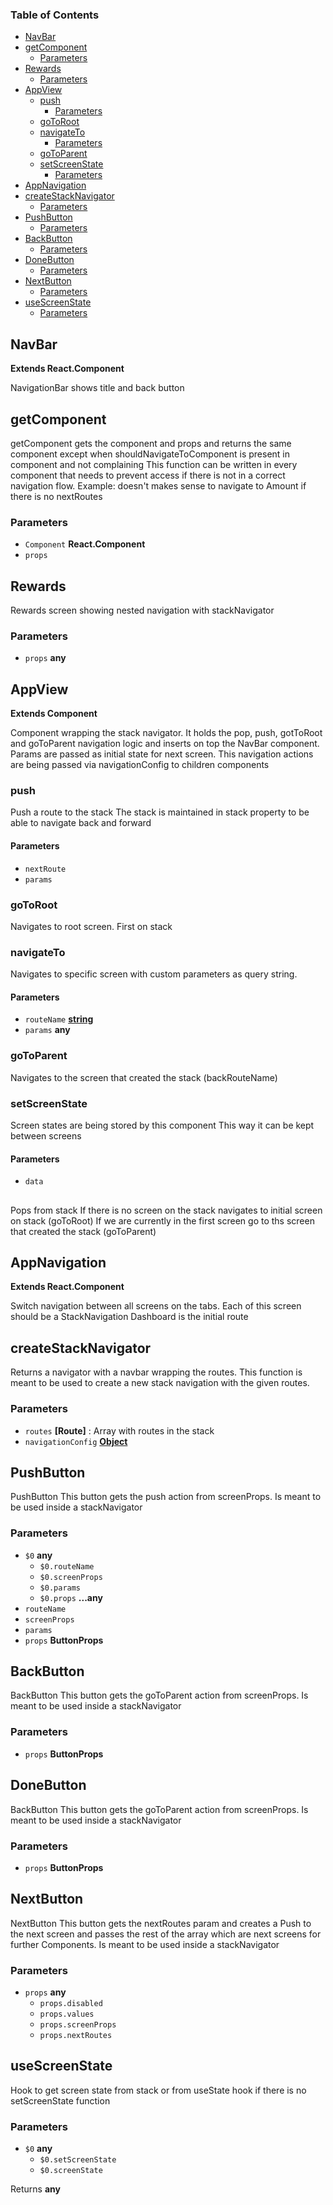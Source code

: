 <!-- Generated by documentation.js. Update this documentation by updating the source code. -->

### Table of Contents

-   [NavBar][1]
-   [getComponent][2]
    -   [Parameters][3]
-   [Rewards][4]
    -   [Parameters][5]
-   [AppView][6]
    -   [push][7]
        -   [Parameters][8]
    -   [goToRoot][9]
    -   [navigateTo][10]
        -   [Parameters][11]
    -   [goToParent][12]
    -   [setScreenState][13]
        -   [Parameters][14]
-   [AppNavigation][15]
-   [createStackNavigator][16]
    -   [Parameters][17]
-   [PushButton][18]
    -   [Parameters][19]
-   [BackButton][20]
    -   [Parameters][21]
-   [DoneButton][22]
    -   [Parameters][23]
-   [NextButton][24]
    -   [Parameters][25]
-   [useScreenState][26]
    -   [Parameters][27]

## NavBar

**Extends React.Component**

NavigationBar shows title and back button

## getComponent

getComponent gets the component and props and returns the same component except when
shouldNavigateToComponent is present in component and not complaining
This function can be written in every component that needs to prevent access
if there is not in a correct navigation flow.
Example: doesn't makes sense to navigate to Amount if there is no nextRoutes

### Parameters

-   `Component` **React.Component** 
-   `props`  

## Rewards

Rewards screen showing nested navigation with stackNavigator

### Parameters

-   `props` **any** 

## AppView

**Extends Component**

Component wrapping the stack navigator.
It holds the pop, push, gotToRoot and goToParent navigation logic and inserts on top the NavBar component.
Params are passed as initial state for next screen.
This navigation actions are being passed via navigationConfig to children components

### push

Push a route to the stack
The stack is maintained in stack property to be able to navigate back and forward

#### Parameters

-   `nextRoute`  
-   `params`  

### goToRoot

Navigates to root screen. First on stack

### navigateTo

Navigates to specific screen with custom parameters as query string.

#### Parameters

-   `routeName` **[string][28]** 
-   `params` **any** 

### goToParent

Navigates to the screen that created the stack (backRouteName)

### setScreenState

Screen states are being stored by this component
This way it can be kept between screens

#### Parameters

-   `data`  

## 

Pops from stack
If there is no screen on the stack navigates to initial screen on stack (goToRoot)
If we are currently in the first screen go to ths screen that created the stack (goToParent)

## AppNavigation

**Extends React.Component**

Switch navigation between all screens on the tabs. Each of this screen should be a StackNavigation
Dashboard is the initial route

## createStackNavigator

Returns a navigator with a navbar wrapping the routes.
This function is meant to be used to create a new stack navigation with the given routes.

### Parameters

-   `routes` **\[Route]** : Array with routes in the stack
-   `navigationConfig` **[Object][29]** 

## PushButton

PushButton
This button gets the push action from screenProps. Is meant to be used inside a stackNavigator

### Parameters

-   `$0` **any** 
    -   `$0.routeName`  
    -   `$0.screenProps`  
    -   `$0.params`  
    -   `$0.props` **...any** 
-   `routeName`  
-   `screenProps`  
-   `params`  
-   `props` **ButtonProps** 

## BackButton

BackButton
This button gets the goToParent action from screenProps. Is meant to be used inside a stackNavigator

### Parameters

-   `props` **ButtonProps** 

## DoneButton

BackButton
This button gets the goToParent action from screenProps. Is meant to be used inside a stackNavigator

### Parameters

-   `props` **ButtonProps** 

## NextButton

NextButton
This button gets the nextRoutes param and creates a Push to the next screen and passes the rest of the array which are
next screens for further Components. Is meant to be used inside a stackNavigator

### Parameters

-   `props` **any** 
    -   `props.disabled`  
    -   `props.values`  
    -   `props.screenProps`  
    -   `props.nextRoutes`  

## useScreenState

Hook to get screen state from stack or from useState hook if there is no setScreenState function

### Parameters

-   `$0` **any** 
    -   `$0.setScreenState`  
    -   `$0.screenState`  

Returns **any** 

[1]: #navbar

[2]: #getcomponent

[3]: #parameters

[4]: #rewards

[5]: #parameters-1

[6]: #appview

[7]: #push

[8]: #parameters-2

[9]: #gotoroot

[10]: #navigateto

[11]: #parameters-3

[12]: #gotoparent

[13]: #setscreenstate

[14]: #parameters-4

[15]: #appnavigation

[16]: #createstacknavigator

[17]: #parameters-5

[18]: #pushbutton

[19]: #parameters-6

[20]: #backbutton

[21]: #parameters-7

[22]: #donebutton

[23]: #parameters-8

[24]: #nextbutton

[25]: #parameters-9

[26]: #usescreenstate

[27]: #parameters-10

[28]: https://developer.mozilla.org/docs/Web/JavaScript/Reference/Global_Objects/String

[29]: https://developer.mozilla.org/docs/Web/JavaScript/Reference/Global_Objects/Object
